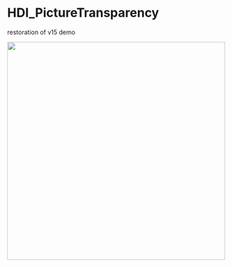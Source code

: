 # HDI_PictureTransparency
restoration of v15 demo

<img width="500" height="auto" alt="" src="https://github.com/user-attachments/assets/5ee78912-7d49-493e-a413-480776c76f10" />
